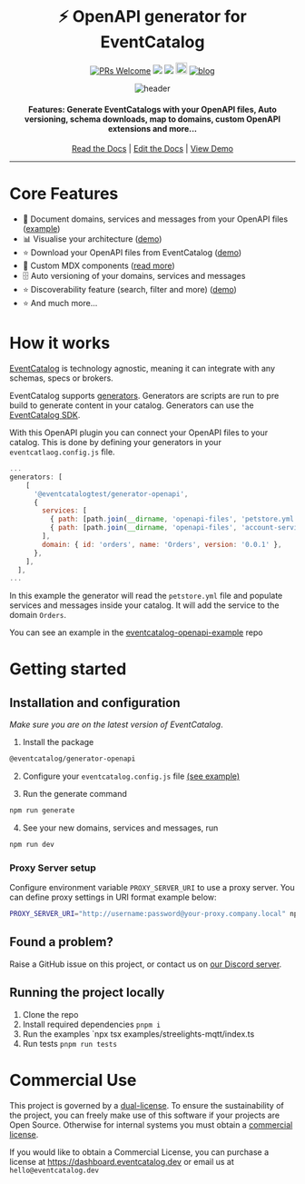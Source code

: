 <div align="center">

<h1>⚡️ OpenAPI generator for EventCatalog</h1>

[![PRs Welcome][prs-badge]][prs]
<img src="https://img.shields.io/github/actions/workflow/status/event-catalog/generator-asyncapi/verify-build.yml"/>
[![](https://dcbadge.limes.pink/api/server/https://discord.gg/3rjaZMmrAm?style=flat)](https://discord.gg/3rjaZMmrAm) [<img src="https://img.shields.io/badge/LinkedIn-0077B5?style=for-the-badge&logo=linkedin&logoColor=white" height="20px" />](https://www.linkedin.com/in/david-boyne/) [![blog](https://img.shields.io/badge/license-Dual--License-brightgreen)](https://github.com/event-catalog/generator-openapi/blob/main/LICENSE.md)

<img alt="header" src="https://github.com/event-catalog/generators/blob/main/images/openapi.png?raw=true" />

<h4>Features: Generate EventCatalogs with your OpenAPI files, Auto versioning, schema downloads, map to domains, custom OpenAPI extensions and more... </h4>

[Read the Docs](https://eventcatalog.dev/) | [Edit the Docs](https://github.com/event-catalog/docs) | [View Demo](https://demo.eventcatalog.dev/docs)

</div>

<hr/>

# Core Features

- 📃 Document domains, services and messages from your OpenAPI files ([example](https://github.com/event-catalog/eventcatalog-openapi-example))
- 📊 Visualise your architecture ([demo](https://demo.eventcatalog.dev/visualiser))
- ⭐ Download your OpenAPI files from EventCatalog ([demo](https://demo.eventcatalog.dev/docs/events/InventoryAdjusted/0.0.4))
- 💅 Custom MDX components ([read more](https://eventcatalog.dev/docs/development/components/using-components))
- 🗄️ Auto versioning of your domains, services and messages
- ⭐ Discoverability feature (search, filter and more) ([demo](https://demo.eventcatalog.dev/discover/events))
- ⭐ And much more...

# How it works

[EventCatalog](https://www.eventcatalog.dev/) is technology agnostic, meaning it can integrate with any schemas, specs or brokers.

EventCatalog supports [generators](https://www.eventcatalog.dev/docs/development/plugins/generators).
Generators are scripts are run to pre build to generate content in your catalog. Generators can use the [EventCatalog SDK](https://www.eventcatalog.dev/docs/sdk).

With this OpenAPI plugin you can connect your OpenAPI files to your catalog. This is done by defining your generators in your `eventcatlaog.config.js` file.

```js
...
generators: [
    [
      '@eventcatalogtest/generator-openapi',
      {
        services: [
          { path: [path.join(__dirname, 'openapi-files', 'petstore.yml'), id: 'pet-store' },
          { path: [path.join(__dirname, 'openapi-files', 'account-service.yml'), id: 'account-service' },
        ],
        domain: { id: 'orders', name: 'Orders', version: '0.0.1' },
      },
    ],
  ],
...
```

In this example the generator will read the `petstore.yml` file and populate services and messages inside your catalog. It will add the service to the domain `Orders`.

You can see an example in the [eventcatalog-openapi-example](https://github.com/event-catalog/eventcatalog-openapi-example/blob/main/eventcatalog.config.js) repo

# Getting started

## Installation and configuration

_Make sure you are on the latest version of EventCatalog_.

1. Install the package

```sh
@eventcatalog/generator-openapi
```

2. Configure your `eventcatalog.config.js` file [(see example)](https://github.com/event-catalog/eventcatalog-openapi-example/blob/main/eventcatalog.config.js)

3. Run the generate command

```sh
npm run generate
```

4. See your new domains, services and messages, run

```sh
npm run dev
```

### Proxy Server setup

Configure environment variable `PROXY_SERVER_URI` to use a proxy server.
You can define proxy settings in URI format example below:

```sh
PROXY_SERVER_URI="http://username:password@your-proxy.company.local" npm run generate
```

## Found a problem?

Raise a GitHub issue on this project, or contact us on [our Discord server](https://discord.gg/3rjaZMmrAm).

## Running the project locally

1. Clone the repo
1. Install required dependencies `pnpm i`
1. Run the examples `npx tsx examples/streelights-mqtt/index.ts
1. Run tests `pnpm run tests`

[license-badge]: https://img.shields.io/github/license/event-catalog/eventcatalog.svg?color=yellow
[license]: https://github.com/event-catalog/eventcatalog/blob/main/LICENSE
[prs-badge]: https://img.shields.io/badge/PRs-welcome-brightgreen.svg?style=flat-square
[prs]: http://makeapullrequest.com
[github-watch-badge]: https://img.shields.io/github/watchers/event-catalog/eventcatalog.svg?style=social
[github-watch]: https://github.com/event-catalog/eventcatalog/watchers
[github-star-badge]: https://img.shields.io/github/stars/event-catalog/eventcatalog.svg?style=social
[github-star]: https://github.com/event-catalog/eventcatalog/stargazers

# Commercial Use

This project is governed by a [dual-license](../../LICENSE-COMMERCIAL.md). To ensure the sustainability of the project, you can freely make use of this software if your projects are Open Source. Otherwise for internal systems you must obtain a [commercial license](../../LICENSE-COMMERCIAL.md).

If you would like to obtain a Commercial License, you can purchase a license at https://dashboard.eventcatalog.dev or email us at `hello@eventcatalog.dev`

